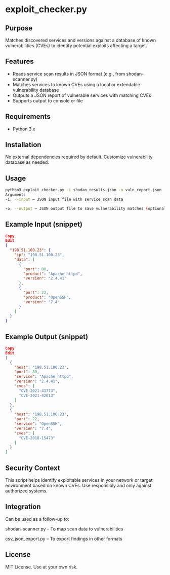 # exploit_checker.py

## Purpose

Matches discovered services and versions against a database of known vulnerabilities (CVEs) to identify potential exploits affecting a target.

## Features

- Reads service scan results in JSON format (e.g., from shodan-scanner.py)
- Matches services to known CVEs using a local or extendable vulnerability database
- Outputs a JSON report of vulnerable services with matching CVEs
- Supports output to console or file

## Requirements

- Python 3.x

## Installation

No external dependencies required by default. Customize vulnerability database as needed.

## Usage

```bash
python3 exploit_checker.py -i shodan_results.json -o vuln_report.json
Arguments
-i, --input – JSON input file with service scan data

-o, --output – JSON output file to save vulnerability matches (optional)
```
## Example Input (snippet)
```json
Copy
Edit
{
  "198.51.100.23": {
    "ip": "198.51.100.23",
    "data": [
      {
        "port": 80,
        "product": "Apache httpd",
        "version": "2.4.41"
      },
      {
        "port": 22,
        "product": "OpenSSH",
        "version": "7.4"
      }
    ]
  }
}
```
## Example Output (snippet)
```json
Copy
Edit
[
  {
    "host": "198.51.100.23",
    "port": 80,
    "service": "Apache httpd",
    "version": "2.4.41",
    "cves": [
      "CVE-2021-41773",
      "CVE-2021-42013"
    ]
  },
  {
    "host": "198.51.100.23",
    "port": 22,
    "service": "OpenSSH",
    "version": "7.4",
    "cves": [
      "CVE-2018-15473"
    ]
  }
]
```
## Security Context
This script helps identify exploitable services in your network or target environment based on known CVEs. Use responsibly and only against authorized systems.

## Integration
Can be used as a follow-up to:

shodan-scanner.py – To map scan data to vulnerabilities

csv_json_export.py – To export findings in other formats

## License
MIT License. Use at your own risk.
